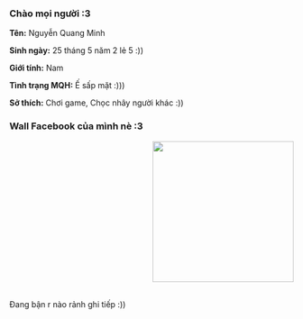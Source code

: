 ### Chào mọi người :3

**Tên:** Nguyễn Quang Minh

**Sinh ngày:** 25 tháng 5 năm 2 lẻ 5 :))

**Giới tính:** Nam

**Tình trạng MQH:** Ế sấp mặt :)))

**Sở thích:** Chơi game, Chọc nhây người khác :))

### Wall Facebook của mình nè :3
<p align="">
 
 <p align="right">
  <img src="https://imgur.com/F13Vybu.jpg" width=250>
  <br><br>
  <samp> 

Đang bận r nào rảnh ghi tiếp :))
